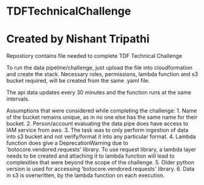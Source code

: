 # TDFTechnicalChallenge
# Created by Nishant Tripathi
Repostiory contains file needed to complete TDF Technical Challenge

To run the data pipeline/challenge, just upload the file into cloudformation and create the stack. Necessary roles, permissions, lambda function and s3 bucket required, will be created from the same .yaml file. 

The api data updates every 30 minutes and the function runs at the same intervals. 

Assumptions that were considered while completing the challenge:
    1. Name of the bucket remains unique, as in no one else has the same name for their bucket. 
    2. Person/account evaluating the data pipe does have access to IAM service from aws. 
    3. The task was to only perform ingestion of data into s3 bucket and not verify/format it into any particular format. 
    4. Lambda function does give a DeprecationWarning due to 'botocore.vendored.requests' library. To use request library, a lambda layer needs to be created and attaching it to lambda function will lead to complexities that were beyond the scope of the challenge. 
    5. Older python version is used for accessing 'botocore.vendored.requests' library.
    6. Data in s3 is overwritten, by the lambda function on each execution.